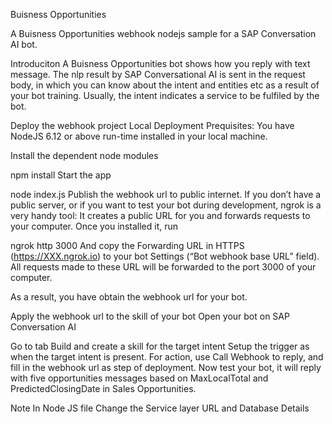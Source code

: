 Buisness Opportunities

A Buisness Opportunities webhook nodejs sample for a SAP Conversation AI bot.

Introduciton
A Buisness Opportunities bot shows how you reply with text message. The nlp result by SAP Conversational AI is sent in the request body, in which you can know about the intent and entities etc as a result of your bot training. Usually, the intent indicates a service to be fulfiled by the bot.

Deploy the webhook project
Local Deployment
Prequisites: You have NodeJS 6.12 or above run-time installed in your local machine.

Install the dependent node modules

npm install
Start the app

node index.js
Publish the webhook url to public internet. 
If you don’t have a public server, or if you want to test your bot during development, ngrok is a very handy tool: It creates a public URL for you and forwards requests to your computer. Once you installed it, run

ngrok http 3000
And copy the Forwarding URL in HTTPS (https://XXX.ngrok.io) to your bot Settings (“Bot webhook base URL” field). All requests made to these URL will be forwarded to the port 3000 of your computer.

As a result, you have obtain the webhook url for your bot.

Apply the webhook url to the skill of your bot
Open your bot on SAP Conversation AI

Go to tab Build and create a skill for the target intent
Setup the trigger as when the target intent is present.
For action, use Call Webhook to reply, and fill in the webhook url as step of deployment.
Now test your bot, it will reply with five opportunities messages based on MaxLocalTotal and PredictedClosingDate in Sales Opportunities.


Note In Node JS file Change the Service layer URL and Database Details
